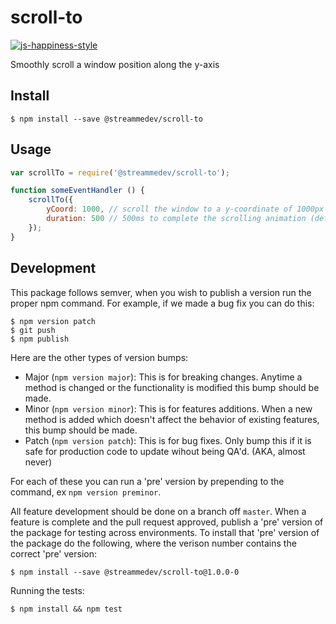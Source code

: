 # scroll-to

[![js-happiness-style](https://img.shields.io/badge/code%20style-happiness-brightgreen.svg)](https://github.com/JedWatson/happiness)

Smoothly scroll a window position along the y-axis

## Install

```
$ npm install --save @streammedev/scroll-to
```

## Usage

```javascript
var scrollTo = require('@streammedev/scroll-to');

function someEventHandler () {
	scrollTo({
		yCoord: 1000, // scroll the window to a y-coordinate of 1000px (default is 0)
		duration: 500 // 500ms to complete the scrolling animation (default is 150)
	});
}
```

## Development

This package follows semver, when you wish to publish a version run the proper npm command.  For example, if we made a bug fix you can do this:

```
$ npm version patch
$ git push
$ npm publish
```

Here are the other types of version bumps:

- Major (`npm version major`): This is for breaking changes. Anytime a method is changed or the functionality is modified this bump should be made.
- Minor (`npm version minor`): This is for features additions. When a new method is added which doesn't affect the behavior of existing features, this bump should be made.
- Patch (`npm version patch`): This is for bug fixes. Only bump this if it is safe for production code to update wihout being QA'd.  (AKA, almost never)

For each of these you can run a 'pre' version by prepending to the command, ex `npm version preminor`.

All feature development should be done on a branch off `master`.  When a feature is complete and the pull request approved, publish a 'pre' version of the package for testing across environments.  To install that 'pre' version of the package do the following, where the verison number contains the correct 'pre' version:

```
$ npm install --save @streammedev/scroll-to@1.0.0-0
```

Running the tests:

```
$ npm install && npm test
```
